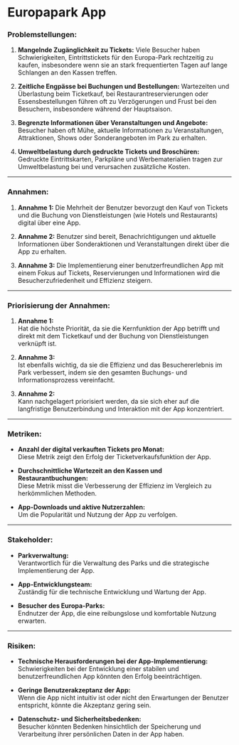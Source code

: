 # Europapark App

### Problemstellungen:
1. **Mangelnde Zugänglichkeit zu Tickets:**
   Viele Besucher haben Schwierigkeiten, Eintrittstickets für den Europa-Park rechtzeitig zu kaufen, insbesondere wenn sie an stark frequentierten Tagen auf lange Schlangen an den Kassen treffen.

2. **Zeitliche Engpässe bei Buchungen und Bestellungen:**
   Wartezeiten und Überlastung beim Ticketkauf, bei Restaurantreservierungen oder Essensbestellungen führen oft zu Verzögerungen und Frust bei den Besuchern, insbesondere während der Hauptsaison.

3. **Begrenzte Informationen über Veranstaltungen und Angebote:**
   Besucher haben oft Mühe, aktuelle Informationen zu Veranstaltungen, Attraktionen, Shows oder Sonderangeboten im Park zu erhalten.

4. **Umweltbelastung durch gedruckte Tickets und Broschüren:**
   Gedruckte Eintrittskarten, Parkpläne und Werbematerialien tragen zur Umweltbelastung bei und verursachen zusätzliche Kosten.

---

### Annahmen:
1. **Annahme 1:**
   Die Mehrheit der Benutzer bevorzugt den Kauf von Tickets und die Buchung von Dienstleistungen (wie Hotels und Restaurants) digital über eine App.

2. **Annahme 2:**
   Benutzer sind bereit, Benachrichtigungen und aktuelle Informationen über Sonderaktionen und Veranstaltungen direkt über die App zu erhalten.

3. **Annahme 3:**
   Die Implementierung einer benutzerfreundlichen App mit einem Fokus auf Tickets, Reservierungen und Informationen wird die Besucherzufriedenheit und Effizienz steigern.

---

### Priorisierung der Annahmen:
1. **Annahme 1:**  
   Hat die höchste Priorität, da sie die Kernfunktion der App betrifft und direkt mit dem Ticketkauf und der Buchung von Dienstleistungen verknüpft ist.

2. **Annahme 3:**  
   Ist ebenfalls wichtig, da sie die Effizienz und das Besuchererlebnis im Park verbessert, indem sie den gesamten Buchungs- und Informationsprozess vereinfacht.

3. **Annahme 2:**  
   Kann nachgelagert priorisiert werden, da sie sich eher auf die langfristige Benutzerbindung und Interaktion mit der App konzentriert.

---

### Metriken:
- **Anzahl der digital verkauften Tickets pro Monat:**  
   Diese Metrik zeigt den Erfolg der Ticketverkaufsfunktion der App.

- **Durchschnittliche Wartezeit an den Kassen und Restaurantbuchungen:**  
   Diese Metrik misst die Verbesserung der Effizienz im Vergleich zu herkömmlichen Methoden.

- **App-Downloads und aktive Nutzerzahlen:**  
   Um die Popularität und Nutzung der App zu verfolgen.

---

### Stakeholder:
- **Parkverwaltung:**  
   Verantwortlich für die Verwaltung des Parks und die strategische Implementierung der App.

- **App-Entwicklungsteam:**  
   Zuständig für die technische Entwicklung und Wartung der App.

- **Besucher des Europa-Parks:**  
   Endnutzer der App, die eine reibungslose und komfortable Nutzung erwarten.

---

### Risiken:
- **Technische Herausforderungen bei der App-Implementierung:**  
   Schwierigkeiten bei der Entwicklung einer stabilen und benutzerfreundlichen App könnten den Erfolg beeinträchtigen.

- **Geringe Benutzerakzeptanz der App:**  
   Wenn die App nicht intuitiv ist oder nicht den Erwartungen der Benutzer entspricht, könnte die Akzeptanz gering sein.

- **Datenschutz- und Sicherheitsbedenken:**  
   Besucher könnten Bedenken hinsichtlich der Speicherung und Verarbeitung ihrer persönlichen Daten in der App haben.
